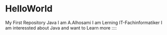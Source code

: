 # HelloWorld
My First Repository Java 
I am A.Alhosami I am Lerning IT-Fachinformatiker I am interessted about Java and want to Learn more ::::
